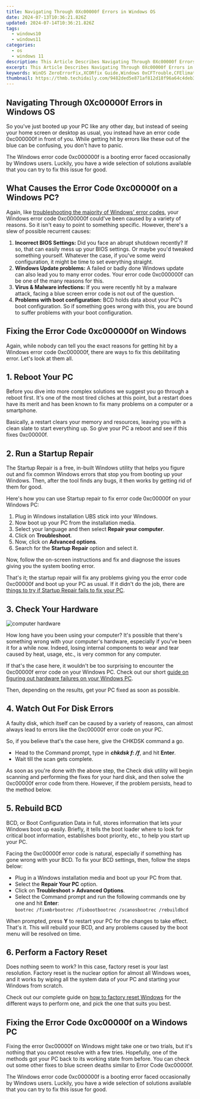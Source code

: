 ```yaml
---
title: Navigating Through 0Xc00000f Errors in Windows OS
date: 2024-07-13T10:36:21.826Z
updated: 2024-07-14T10:36:21.826Z
tags:
  - windows10
  - windows11
categories:
  - os
  - windows 11
description: This Article Describes Navigating Through 0Xc00000f Errors in Windows OS
excerpt: This Article Describes Navigating Through 0Xc00000f Errors in Windows OS
keywords: WinOS ZeroErrorFix,XCORfix Guide,Windows 0xCFTrouble,CFElimateWindows,XCodeC000ErrorTips,ZeroXCFix for PCs,Debugging0xCFError
thumbnail: https://thmb.techidaily.com/9482ded5e871af812d18f96a64c4deb315943988e9201916667eb608e7a9ffd3.jpg
---
```


## Navigating Through 0Xc00000f Errors in Windows OS

 So you've just booted up your PC like any other day, but instead of seeing your home screen or desktop as usual, you instead have an error code 0xc000000f in front of you. While getting hit by errors like these out of the blue can be confusing, you don't have to panic.

 The Windows error code 0xc000000f is a booting error faced occasionally by Windows users. Luckily, you have a wide selection of solutions available that you can try to fix this issue for good.

## What Causes the Error Code 0xc00000f on a Windows PC?

 Again, like [troubleshooting the majority of Windows' error codes](https://www.makeuseof.com/find-stop-codes-and-fix-windows-errors/), your Windows error code 0xc000000f could've been caused by a variety of reasons. So it isn't easy to point to something specific. However, there's a slew of possible recurrent causes:

1. **Incorrect BIOS Settings:** Did you face an abrupt shutdown recently? If so, that can easily mess up your BIOS settings. Or maybe you'd tweaked something yourself. Whatever the case, if you've some weird configuration, it might be time to set everything straight.
2. **Windows Update problems:** A failed or badly done Windows update can also lead you to many error codes. Your error code 0xc000000f can be one of the many reasons for this.
3. **Virus & Malware infections:** If you were recently hit by a malware attack, facing a blue screen error code is not out of the question.
4. **Problems with boot configuration:** BCD holds data about your PC's boot configuration. So if something goes wrong with this, you are bound to suffer problems with your boot configuration.

## Fixing the Error Code 0xc000000f on Windows

 Again, while nobody can tell you the exact reasons for getting hit by a Windows error code 0xc000000f, there are ways to fix this debilitating error. Let's look at them all.

## 1\. Reboot Your PC

 Before you dive into more complex solutions we suggest you go through a reboot first. It's one of the most tired cliches at this point, but a restart does have its merit and has been known to fix many problems on a computer or a smartphone.

 Basically, a restart clears your memory and resources, leaving you with a clean slate to start everything up. So give your PC a reboot and see if this fixes 0xc00000f.

## 2\. Run a Startup Repair

 The Startup Repair is a free, in-built Windows utility that helps you figure out and fix common Windows errors that stop you from booting up your Windows. Then, after the tool finds any bugs, it then works by getting rid of them for good.

 Here's how you can use Startup repair to fix error code 0xc00000f on your Windows PC:

1. Plug in Windows installation UBS stick into your Windows.
2. Now boot up your PC from the installation media.
3. Select your language and then select **Repair your computer**.
4. Click on **Troubleshoot**.
5. Now, click on **Advanced options**.
6. Search for the **Startup Repair** option and select it.

 Now, follow the on-screen instructions and fix and diagnose the issues giving you the system booting error.

 That's it; the startup repair will fix any problems giving you the error code 0xc00000f and boot up your PC as usual. If it didn't do the job, there are [things to try if Startup Repair fails to fix your PC](https://www.makeuseof.com/what-to-do-if-startup-repair-fails-to-repair-your-pc/).

## 3\. Check Your Hardware

![computer hardware](https://static1.makeuseofimages.com/wordpress/wp-content/uploads/2023/06/computer-hardware.jpg)

 How long have you been using your computer? It's possible that there's something wrong with your computer's hardware, especially if you've been it for a while now. Indeed, losing internal components to wear and tear caused by heat, usage, etc., is very common for any computer.

 If that's the case here, it wouldn't be too surprising to encounter the 0xc00000f error code on your Windows PC. Check out our short [guide on figuring out hardware failures on your Windows PC](https://www.makeuseof.com/tag/how-to-test-your-pc-for-failing-hardware/).

 Then, depending on the results, get your PC fixed as soon as possible.

## 4\. Watch Out For Disk Errors

 A faulty disk, which itself can be caused by a variety of reasons, can almost always lead to errors like the 0xc00000f error code on your PC.

 So, if you believe that's the case here, give the CHKDSK command a go.

* Head to the Command prompt, type in _**chkdsk f: /f**_, and hit **Enter**.
* Wait till the scan gets complete.

 As soon as you're done with the above step, the Check disk utility will begin scanning and performing the fixes for your hard disk, and then solve the 0xc00000f error code from there. However, if the problem persists, head to the method below.

## 5\. Rebuild BCD

 BCD, or Boot Configuration Data in full, stores information that lets your Windows boot up easily. Briefly, it tells the boot loader where to look for critical boot information, establishes boot priority, etc., to help you start up your PC.

 Facing the 0xc00000f error code is natural, especially if something has gone wrong with your BCD. To fix your BCD settings, then, follow the steps below:

* Plug in a Windows installation media and boot up your PC from that.
* Select the **Repair Your PC** option.
* Click on **Troubleshoot > Advanced Options**.
* Select the Command prompt and run the following commands one by one and hit **Enter**:  
`bootrec /fixmbrbootrec /fixbootbootrec /scanosbootrec /rebuildbcd`

 When prompted, press **Y** to restart your PC for the changes to take effect. That's it. This will rebuild your BCD, and any problems caused by the boot menu will be resolved on time.

## 6\. Perform a Factory Reset

 Does nothing seem to work? In this case, factory reset is your last resolution. Factory reset is the nuclear option for almost all Windows woes, and it works by wiping all the system data of your PC and starting your Windows from scratch.

 Check out our complete guide on [how to factory reset Windows](https://www.makeuseof.com/tag/4-ways-factory-reset-windows-computer/) for the different ways to perform one, and pick the one that suits you best.

## Fixing the Error Code 0xc00000f on a Windows PC

 Fixing the error 0xc00000f on Windows might take one or two trials, but it's nothing that you cannot resolve with a few tries. Hopefully, one of the methods got your PC back to its working state from before. You can check out some other fixes to blue screen deaths similar to Error Code 0xc00000f.

 The Windows error code 0xc000000f is a booting error faced occasionally by Windows users. Luckily, you have a wide selection of solutions available that you can try to fix this issue for good.



<ins class="adsbygoogle"
      style="display:block"
      data-ad-client="ca-pub-7571918770474297"
      data-ad-slot="8358498916"
      data-ad-format="auto"
      data-full-width-responsive="true"></ins>

